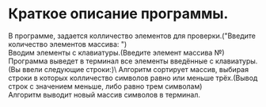 # Краткое описание программы.
В программе, задается колличество элементов для проверки.("Введите количество элементов массива: ")\
Вводим элементы с клавиатуры.(Введите элемент массива №)\
Программа выведет в терминал все элементы введённые с клавиатуры.(Вы ввели следующие строки:)\ 
Алгоритм сортирует массив, выбирая строки в которых колличество символов равно или меньше трёх.\(Вывод строк с значением меньше, либо равно трем символам)\
Алгоритм выводит новый массив символов в терминал.
